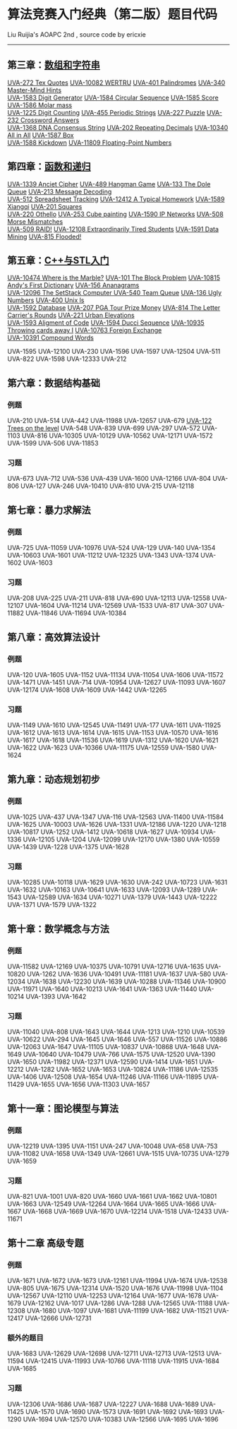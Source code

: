 # 算法竞赛入门经典（第二版）题目代码
Liu Ruijia's AOAPC 2nd , source code by ericxie

---




## 第三章：[数组和字符串](./03/solution.md)

[UVA-272 Tex Quotes](./03/solution.md#uva-272-tex-quotes) [UVA-10082 WERTRU](./03/solution.md#uva-10082-wertru) [UVA-401 Palindromes](./03/solution.md#uva-401-palindromes) [UVA-340 Master-Mind Hints](./03/solution.md#uva-340-master-mind-hints) <br>
[UVA-1583 Digit Generator](./03/solution.md#uva-1583-digit-generator) [UVA-1584 Circular Sequence](./03/solution.md#uva-1584-circular-sequence) [UVA-1585 Score](./03/solution.md#uva-1585-score) [UVA-1586 Molar mass](./03/solution.md#uva-1586-molar-mass) <br>
[UVA-1225 Digit Counting](./03/solution.md#uva-1225-digit-counting) [UVA-455 Periodic Strings](./03/solution.md#uva-455-periodic-strings) [UVA-227 Puzzle](./03/solution.md#uva-227-puzzle) [UVA-232 Crossword Answers](./03/solution.md#uva-232-crossword-answers) <br>
[UVA-1368 DNA Consensus String](./03/solution.md#uva-1368-dna-consensus-string) [UVA-202 Repeating Decimals](./03/solution.md#uva-202-repeating-decimals) [UVA-10340 All in All](./03/solution.md#uva-10340-all-in-all) [UVA-1587 Box](./03/solution.md#uva-1587-box) <br>
[UVA-1588 Kickdown](./03/solution.md#uva-1588-kickdown) [UVA-11809 Floating-Point Numbers](./03/solution.md#uva-11809-floating-point-numbers) 

## 第四章：[函数和递归](./04/solution.md)

[UVA-1339 Anciet Cipher](./04/solution.md#uva-1339-anciet-cipher) [UVA-489 Hangman Game](./04/solution.md#uva-489-hangman-game) [UVA-133 The Dole Queue](./04/solution.md#uva-133-the-dole-queue) [UVA-213 Message Decoding ](./04/solution.md#uva-213-message-decoding-) <br>
[UVA-512 Spreadsheet Tracking](./04/solution.md#uva-512-spreadsheet-tracking) [UVA-12412 A Typical Homework](./04/solution.md#uva-12412-a-typical-homework) [UVA-1589 Xiangqi](./04/solution.md#uva-1589-xiangqi) [UVA-201 Squares](./04/solution.md#uva-201-squares) <br>
[UVA-220 Othello](./04/solution.md#uva-220-othello) [UVA-253 Cube painting](./04/solution.md#uva-253-cube-painting) [UVA-1590 IP Networks](./04/solution.md#uva-1590-ip-networks) [UVA-508 Morse Mismatches](./04/solution.md#uva-508-morse-mismatches) <br>
[UVA-509 RAID!](./04/solution.md#uva-509-raid) [UVA-12108 Extraordinarily Tired Students](./04/solution.md#uva-12108-extraordinarily-tired-students) [UVA-1591 Data Mining](./04/solution.md#uva-1591-data-mining) [UVA-815 Flooded!](./04/solution.md#uva-815-flooded) <br>


## 第五章：[C++与STL入门](./05/solution.md)

[UVA-10474 Where is the Marble?](./05/solution.md#uva-10474-where-is-the-marble) [UVA-101 The Block Problem](./05/solution.md#uva-101-the-block-problem) [UVA-10815 Andy's First Dictionary](./05/solution.md#uva-10815-andyos-first-dictionary) [UVA-156 Ananagrams](./05/solution.md#uva-156-ananagrams) <br>
[UVA-12096 The SetStack Computer ](./05/solution.md#uva-12096-the-setstack-computer-) [UVA-540 Team Queue](./05/solution.md#uva-540-team-queue) [UVA-136 Ugly Numbers](./05/solution.md#uva-136-ugly-numbers) [UVA-400 Unix ls](./05/solution.md#uva-400-unix-ls) <br>
[UVA-1592 Database](./05/solution.md#uva-1592-database) [UVA-207 PGA Tour Prize Money](./05/solution.md#uva-207-pga-tour-prize-money) [UVA-814 The Letter Carrier's Rounds](./05/solution.md#uva-814-the-letter-carrieres-rounds) [UVA-221 Urban Elevations](./05/solution.md#uva-221-urban-elevations) <br>
[UVA-1593 Aligment of Code](./05/solution.md#uva-1593-aligment-of-code) [UVA-1594 Ducci Sequence](./05/solution.md#uva-1594-ducci-sequence) [UVA-10935 Throwing cards away I](./05/solution.md#uva-10935-throwing-cards-away-i) [UVA-10763 Foreign Exchange](./05/solution.md#uva-10763-foreign-exchange) <br>
[UVA-10391 Compound Words](./05/solution.md#uva-10391-compound-words)

UVA-1595 UVA-12100 UVA-230 UVA-1596 UVA-1597 UVA-12504 UVA-511 UVA-822 UVA-1598 UVA-12333 UVA-212

## 第六章：数据结构基础

### 例题

 UVA-210 UVA-514 UVA-442 UVA-11988 UVA-12657 UVA-679  [UVA-122 Trees on the level](./06/solution.md#uva-122-trees-on-the-level)  UVA-548 UVA-839 UVA-699 UVA-297 UVA-572 UVA-1103 UVA-816 UVA-10305 UVA-10129 UVA-10562 UVA-12171 UVA-1572 UVA-1599 UVA-506 UVA-11853

### 习题

 UVA-673 UVA-712 UVA-536 UVA-439 UVA-1600 UVA-12166 UVA-804 UVA-806 UVA-127 UVA-246 UVA-10410 UVA-810 UVA-215 UVA-12118

## 第七章：暴力求解法

### 例题

 UVA-725 UVA-11059 UVA-10976 UVA-524 UVA-129 UVA-140 UVA-1354 UVA-10603 UVA-1601 UVA-11212 UVA-12325 UVA-1343 UVA-1374 UVA-1602 UVA-1603

### 习题

 UVA-208 UVA-225 UVA-211 UVA-818 UVA-690 UVA-12113 UVA-12558 UVA-12107 UVA-1604 UVA-11214 UVA-12569 UVA-1533 UVA-817 UVA-307 UVA-11882 UVA-11846 UVA-11694 UVA-10384

## 第八章：高效算法设计

### 例题

 UVA-120 UVA-1605 UVA-1152 UVA-11134 UVA-11054 UVA-1606 UVA-11572 UVA-1471 UVA-1451 UVA-714 UVA-10954 UVA-12627 UVA-11093 UVA-1607 UVA-12174 UVA-1608 UVA-1609 UVA-1442 UVA-12265

### 习题

 UVA-1149 UVA-1610 UVA-12545 UVA-11491 UVA-177 UVA-1611 UVA-11925 UVA-1612 UVA-1613 UVA-1614 UVA-1615 UVA-1153 UVA-10570 UVA-1616 UVA-1617 UVA-1618 UVA-11536 UVA-1619 UVA-1312 UVA-1620 UVA-1621 UVA-1622 UVA-1623 UVA-10366 UVA-11175 UVA-12559 UVA-1580 UVA-1624

## 第九章：动态规划初步

### 例题

 UVA-1025 UVA-437 UVA-1347 UVA-116 UVA-12563 UVA-11400 UVA-11584 UVA-1625 UVA-10003 UVA-1626 UVA-1331 UVA-12186 UVA-1220 UVA-1218 UVA-10817 UVA-1252 UVA-1412 UVA-10618 UVA-1627 UVA-10934 UVA-1336 UVA-12105 UVA-1204 UVA-12099 UVA-12170 UVA-1380 UVA-10559 UVA-1439 UVA-1228 UVA-1375 UVA-1628

### 习题

 UVA-10285 UVA-10118 UVA-1629 UVA-1630 UVA-242 UVA-10723 UVA-1631 UVA-1632 UVA-10163 UVA-10641 UVA-1633 UVA-12093 UVA-1289 UVA-1543 UVA-12589 UVA-1634 UVA-10271 UVA-1379 UVA-1443 UVA-12222 UVA-1371 UVA-1579 UVA-1322

## 第十章：数学概念与方法

### 例题

 UVA-11582 UVA-12169 UVA-10375 UVA-10791 UVA-12716 UVA-1635 UVA-10820 UVA-1262 UVA-1636 UVA-10491 UVA-11181 UVA-1637 UVA-580 UVA-12034 UVA-1638 UVA-12230 UVA-1639 UVA-10288 UVA-11346 UVA-10900 UVA-11971 UVA-1640 UVA-10213 UVA-1641 UVA-1363 UVA-11440 UVA-10214 UVA-1393 UVA-1642

### 习题

 UVA-11040 UVA-808 UVA-1643 UVA-1644 UVA-1213 UVA-1210 UVA-10539 UVA-10622 UVA-294 UVA-1645 UVA-1646 UVA-557 UVA-11526 UVA-10886 UVA-12063 UVA-1647 UVA-11105 UVA-10837 UVA-10868 UVA-1648 UVA-1649 UVA-10640 UVA-10479 UVA-766 UVA-1575 UVA-12520 UVA-1390 UVA-1650 UVA-11982 UVA-12371 UVA-12590 UVA-1414 UVA-1651 UVA-12212 UVA-1282 UVA-1652 UVA-1653 UVA-10824 UVA-11186 UVA-12535 UVA-1406 UVA-12508 UVA-1654 UVA-11246 UVA-11166 UVA-11895 UVA-11429 UVA-1655 UVA-1656 UVA-11303 UVA-1657

## 第十一章：图论模型与算法

### 例题

 UVA-12219 UVA-1395 UVA-1151 UVA-247 UVA-10048 UVA-658 UVA-753 UVA-11082 UVA-1658 UVA-1349 UVA-12661 UVA-1515 UVA-10735 UVA-1279 UVA-1659

### 习题

 UVA-821 UVA-1001 UVA-820 UVA-1660 UVA-1661 UVA-1662 UVA-10801 UVA-1663 UVA-12549 UVA-12264 UVA-1664 UVA-1665 UVA-1666 UVA-1667 UVA-1668 UVA-1669 UVA-1670 UVA-12214 UVA-1518 UVA-12433 UVA-11671

## 第十二章 高级专题

### 例题

 UVA-1671 UVA-1672 UVA-1673 UVA-12161 UVA-11994 UVA-1674 UVA-12538 UVA-805 UVA-1675 UVA-12314 UVA-1520 UVA-1676 UVA-11998 UVA-1104 UVA-12567 UVA-12110 UVA-12253 UVA-12164 UVA-1677 UVA-1678 UVA-1679 UVA-12162 UVA-1017 UVA-1286 UVA-1288 UVA-12565 UVA-11188 UVA-12308 UVA-1680 UVA-1097 UVA-1681 UVA-11199 UVA-1682 UVA-11521 UVA-12417 UVA-12666 UVA-12731

### 额外的题目

 UVA-1683 UVA-12629 UVA-12698 UVA-12711 UVA-12713 UVA-12513 UVA-11594 UVA-12415 UVA-11993 UVA-10766 UVA-11118 UVA-11915 UVA-1684 UVA-1685

### 习题

 UVA-12306 UVA-1686 UVA-1687 UVA-12227 UVA-1688 UVA-1689 UVA-11425 UVA-1570 UVA-1690 UVA-1573 UVA-1691 UVA-1692 UVA-1693 UVA-1290 UVA-1694 UVA-12570 UVA-10383 UVA-12566 UVA-1695 UVA-1696

